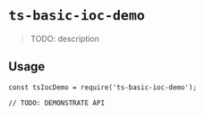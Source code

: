 # `ts-basic-ioc-demo`

> TODO: description

## Usage

```
const tsIocDemo = require('ts-basic-ioc-demo');

// TODO: DEMONSTRATE API
```
